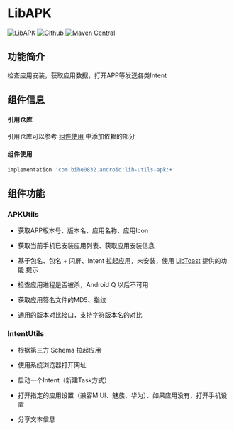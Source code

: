 # LibAPK

![LibAPK](https://img.shields.io/badge/AndroidAppFactory-LibAPK-brightgreen)
[ ![Github](https://img.shields.io/badge/Github-LibAPK-brightgreen?style=social) ](https://github.com/bihe0832/AndroidAppFactory/tree/master/LibAPK)
[ ![Maven Central](https://img.shields.io/maven-central/v/com.bihe0832.android/lib-utils-apk) ](https://search.maven.org/artifact/com.bihe0832.android/lib-utils-apk)


## 功能简介

检查应用安装，获取应用数据，打开APP等发送各类Intent

## 组件信息

#### 引用仓库

引用仓库可以参考 [组件使用](./../start.md) 中添加依赖的部分

#### 组件使用

```groovy
implementation 'com.bihe0832.android:lib-utils-apk:+'
```

## 组件功能

### APKUtils

- 获取APP版本号、版本名、应用名称、应用Icon

- 获取当前手机已安装应用列表、获取应用安装信息

- 基于包名、包名 + 闪屏、Intent 拉起应用，未安装，使用 [LibToast](./../ui/lib-toast.md#toastutils) 提供的功能 提示

- 检查应用进程是否被杀，Android Q 以后不可用

- 获取应用签名文件的MD5、指纹

- 通用的版本对比接口，支持字符版本名的对比

### IntentUtils

- 根据第三方 Schema 拉起应用 

- 使用系统浏览器打开网址

- 启动一个Intent（新建Task方式）

- 打开指定的应用设置（兼容MIUI、魅族、华为）、如果应用没有，打开手机设置

- 分享文本信息
